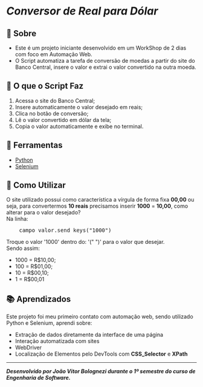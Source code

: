 <h1><strong><em>Conversor de Real para Dólar</em></strong></h1>

## 📕 Sobre

- Este é um projeto iniciante desenvolvido em um WorkShop de 2 dias com foco em Automação Web. 
- O Script automatiza a tarefa de conversão de moedas a partir do site do Banco Central, insere o valor e extrai o valor convertido na outra moeda.

## 🔁 O que o Script Faz

1. Acessa o site do Banco Central;<br>
2. Insere automaticamente o valor desejado em reais;<br>
3. Clica no botão de conversão;<br>
4. Lê o valor convertido em dólar da tela;<br>
5. Copia o valor automaticamente e exibe no terminal.<br>

## 🔨 Ferramentas

- [Python](https://www.python.org/)
- [Selenium](https://www.selenium.dev/)

##  🔹 Como Utilizar

O site utilizado possui como característica a vírgula de forma fixa **00,00** ou seja, para convertermos **10 reais** precisamos inserir **1000** = **10,00**, como alterar para o valor desejado?<br>
Na linha:<br>
<pre>
    campo_valor.send_keys("1000")
</pre>
Troque o valor '1000' dentro do: '(" ")' para o valor que desejar.<br> 
Sendo assim:<br>
- 1000 = R$10,00;
- 100 = R$01,00;
- 10 = R$00,10;
- 1 = R$00,01

## 📚 Aprendizados

Este projeto foi meu primeiro contato com automação web, sendo utilizado Python e Selenium, aprendi sobre:

- Extração de dados diretamente da interface de uma página
- Interação automatizada com sites
- WebDriver
- Localização de Elementos pelo DevTools com **CSS_Selector** e **XPath**<br>

---

***Desenvolvido por João Vitor Bolognezi durante o 1º semestre do curso de Engenharia de Software.***

